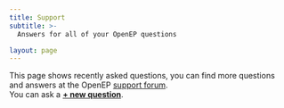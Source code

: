 ```yaml
---
title: Support
subtitle: >-
  Answers for all of your OpenEP questions

layout: page
---
```


This page shows recently asked questions, you can find more questions and answers at the OpenEP [support forum](https://support.openep.io).  
You can ask a **[&#43; new question](&#43;)**.

<d-topics-list discourse-url="https://openep.trydiscourse.com/" template="complete"></d-topics-list>

<script type="text/javascript" src="https://openep.trydiscourse.com/javascripts/embed-topics.js"></script>

